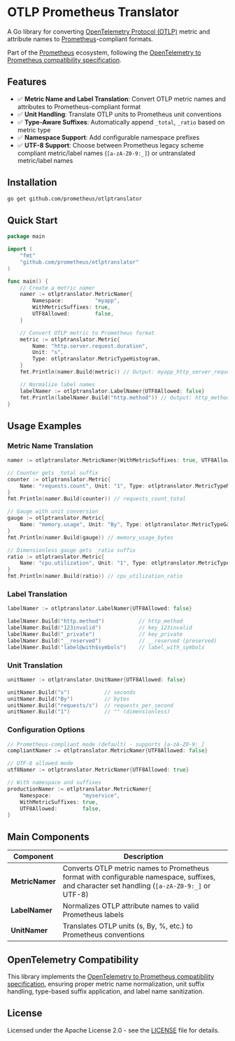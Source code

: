 # OTLP Prometheus Translator

A Go library for converting [OpenTelemetry Protocol (OTLP)](https://opentelemetry.io/docs/specs/otlp/) metric and attribute names to [Prometheus](https://prometheus.io/)-compliant formats.

Part of the [Prometheus](https://prometheus.io/) ecosystem, following the [OpenTelemetry to Prometheus compatibility specification](https://github.com/open-telemetry/opentelemetry-specification/blob/main/specification/compatibility/prometheus_and_openmetrics.md).

## Features

- ✅ **Metric Name and Label Translation**: Convert OTLP metric names and attributes to Prometheus-compliant format
- ✅ **Unit Handling**: Translate OTLP units to Prometheus unit conventions
- ✅ **Type-Aware Suffixes**: Automatically append `_total`, `_ratio` based on metric type
- ✅ **Namespace Support**: Add configurable namespace prefixes
- ✅ **UTF-8 Support**: Choose between Prometheus legacy scheme compliant metric/label names (`[a-zA-Z0-9:_]`) or untranslated metric/label names

## Installation

```bash
go get github.com/prometheus/otlptranslator
```

## Quick Start

```go
package main

import (
    "fmt"
    "github.com/prometheus/otlptranslator"
)

func main() {
    // Create a metric namer
    namer := otlptranslator.MetricNamer{
        Namespace:          "myapp",
        WithMetricSuffixes: true,
        UTF8Allowed:        false,
    }

    // Convert OTLP metric to Prometheus format
    metric := otlptranslator.Metric{
        Name: "http.server.request.duration",
        Unit: "s",
        Type: otlptranslator.MetricTypeHistogram,
    }
    fmt.Println(namer.Build(metric)) // Output: myapp_http_server_request_duration_seconds

    // Normalize label names
    labelNamer := otlptranslator.LabelNamer{UTF8Allowed: false}
    fmt.Println(labelNamer.Build("http.method")) // Output: http_method
}
```

## Usage Examples

### Metric Name Translation

```go
namer := otlptranslator.MetricNamer{WithMetricSuffixes: true, UTF8Allowed: false}

// Counter gets _total suffix
counter := otlptranslator.Metric{
    Name: "requests.count", Unit: "1", Type: otlptranslator.MetricTypeMonotonicCounter,
}
fmt.Println(namer.Build(counter)) // requests_count_total

// Gauge with unit conversion
gauge := otlptranslator.Metric{
    Name: "memory.usage", Unit: "By", Type: otlptranslator.MetricTypeGauge,
}
fmt.Println(namer.Build(gauge)) // memory_usage_bytes

// Dimensionless gauge gets _ratio suffix
ratio := otlptranslator.Metric{
    Name: "cpu.utilization", Unit: "1", Type: otlptranslator.MetricTypeGauge,
}
fmt.Println(namer.Build(ratio)) // cpu_utilization_ratio
```

### Label Translation

```go
labelNamer := otlptranslator.LabelNamer{UTF8Allowed: false}

labelNamer.Build("http.method")           // http_method
labelNamer.Build("123invalid")            // key_123invalid  
labelNamer.Build("_private")              // key_private
labelNamer.Build("__reserved")            // __reserved (preserved)
labelNamer.Build("label@with$symbols")    // label_with_symbols
```

### Unit Translation

```go
unitNamer := otlptranslator.UnitNamer{UTF8Allowed: false}

unitNamer.Build("s")           // seconds
unitNamer.Build("By")          // bytes
unitNamer.Build("requests/s")  // requests_per_second
unitNamer.Build("1")           // "" (dimensionless)
```

### Configuration Options

```go
// Prometheus-compliant mode (default) - supports [a-zA-Z0-9:_]
compliantNamer := otlptranslator.MetricNamer{UTF8Allowed: false}

// UTF-8 allowed mode
utf8Namer := otlptranslator.MetricNamer{UTF8Allowed: true}

// With namespace and suffixes
productionNamer := otlptranslator.MetricNamer{
    Namespace:          "myservice",
    WithMetricSuffixes: true,
    UTF8Allowed:        false,
}
```

## Main Components

| Component | Description |
|-----------|-------------|
| **MetricNamer** | Converts OTLP metric names to Prometheus format with configurable namespace, suffixes, and character set handling (`[a-zA-Z0-9:_]` or UTF-8) |
| **LabelNamer** | Normalizes OTLP attribute names to valid Prometheus labels |
| **UnitNamer** | Translates OTLP units (s, By, %, etc.) to Prometheus conventions |

## OpenTelemetry Compatibility

This library implements the [OpenTelemetry to Prometheus compatibility specification](https://github.com/open-telemetry/opentelemetry-specification/blob/main/specification/compatibility/prometheus_and_openmetrics.md), ensuring proper metric name normalization, unit suffix handling, type-based suffix application, and label name sanitization.

## License

Licensed under the Apache License 2.0 - see the [LICENSE](LICENSE) file for details.
